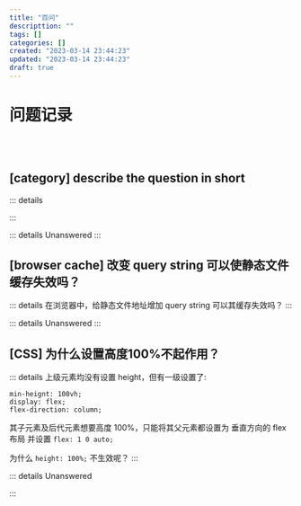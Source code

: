 ```yaml
---
title: "百问"
descripttion: ""
tags: []
categories: []
created: "2023-03-14 23:44:23"
updated: "2023-03-14 23:44:23"
draft: true
---
```

# 问题记录
<br>
<br>

## [category] describe the question in short
::: details

:::

::: details Unanswered
:::

## [browser cache] 改变 query string 可以使静态文件缓存失效吗？
::: details
在浏览器中，给静态文件地址增加 query string 可以其缓存失效吗？
:::

::: details Unanswered
:::

## [CSS] 为什么设置高度100%不起作用？

::: details
上级元素均没有设置 height，但有一级设置了:

```
min-heignt: 100vh;
display: flex;
flex-direction: column;
```

其子元素及后代元素想要高度 100%，只能将其父元素都设置为 垂直方向的 flex 布局 并设置 `flex: 1 0 auto;`

为什么 `height: 100%;` 不生效呢？
:::

::: details Unanswered

:::